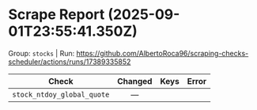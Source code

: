 # Scrape Report (2025-09-01T23:55:41.350Z)

Group: `stocks`  |  Run: https://github.com/AlbertoRoca96/scraping-checks-scheduler/actions/runs/17389335852

| Check | Changed | Keys | Error |
|---|:---:|:--|:--|
| `stock_ntdoy_global_quote` | — |  |  |
